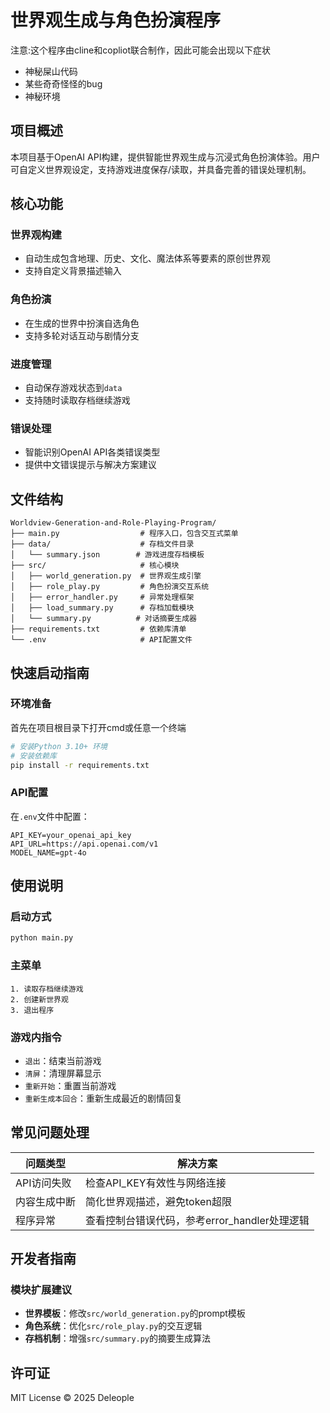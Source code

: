 # 世界观生成与角色扮演程序
注意:这个程序由cline和copliot联合制作，因此可能会出现以下症状
- 神秘屎山代码
- 某些奇奇怪怪的bug
- 神秘环境

## 项目概述
本项目基于OpenAI API构建，提供智能世界观生成与沉浸式角色扮演体验。用户可自定义世界观设定，支持游戏进度保存/读取，并具备完善的错误处理机制。

## 核心功能
### 世界观构建
- 自动生成包含地理、历史、文化、魔法体系等要素的原创世界观
- 支持自定义背景描述输入

### 角色扮演
- 在生成的世界中扮演自选角色
- 支持多轮对话互动与剧情分支

### 进度管理
- 自动保存游戏状态到`data`
- 支持随时读取存档继续游戏

### 错误处理
- 智能识别OpenAI API各类错误类型
- 提供中文错误提示与解决方案建议

## 文件结构
```
Worldview-Generation-and-Role-Playing-Program/
├── main.py                  # 程序入口，包含交互式菜单
├── data/                    # 存档文件目录
│   └── summary.json        # 游戏进度存档模板
├── src/                     # 核心模块
│   ├── world_generation.py  # 世界观生成引擎
│   ├── role_play.py         # 角色扮演交互系统
│   ├── error_handler.py     # 异常处理框架
│   ├── load_summary.py      # 存档加载模块
│   └── summary.py          # 对话摘要生成器
├── requirements.txt         # 依赖库清单
└── .env                     # API配置文件
```

## 快速启动指南

### 环境准备
首先在项目根目录下打开cmd或任意一个终端
```bash
# 安装Python 3.10+ 环境
# 安装依赖库
pip install -r requirements.txt
```

### API配置
在`.env`文件中配置：
```
API_KEY=your_openai_api_key
API_URL=https://api.openai.com/v1
MODEL_NAME=gpt-4o
```

## 使用说明
### 启动方式
```bash
python main.py
```

### 主菜单
```
1. 读取存档继续游戏
2. 创建新世界观
3. 退出程序
```

### 游戏内指令
- `退出`：结束当前游戏
- `清屏`：清理屏幕显示
- `重新开始`：重置当前游戏
- `重新生成本回合`：重新生成最近的剧情回复

## 常见问题处理
| 问题类型           | 解决方案                          |
|--------------------|-----------------------------------|
| API访问失败        | 检查API_KEY有效性与网络连接       |
| 内容生成中断      | 简化世界观描述，避免token超限     |
| 程序异常          | 查看控制台错误代码，参考error_handler处理逻辑 |

## 开发者指南
### 模块扩展建议
- **世界模板**：修改`src/world_generation.py`的prompt模板
- **角色系统**：优化`src/role_play.py`的交互逻辑
- **存档机制**：增强`src/summary.py`的摘要生成算法

## 许可证
MIT License © 2025 Deleople